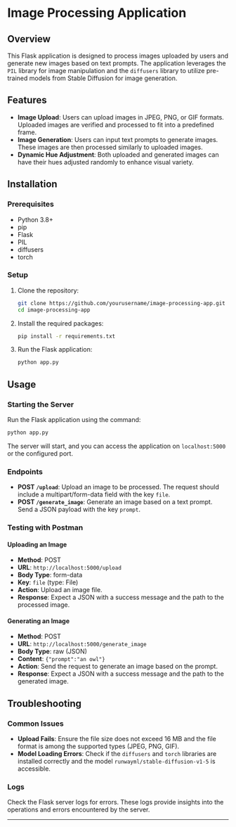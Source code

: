 

# Image Processing Application

## Overview
This Flask application is designed to process images uploaded by users and generate new images based on text prompts. The application leverages the `PIL` library for image manipulation and the `diffusers` library to utilize pre-trained models from Stable Diffusion for image generation.

## Features
- **Image Upload**: Users can upload images in JPEG, PNG, or GIF formats. Uploaded images are verified and processed to fit into a predefined frame.
- **Image Generation**: Users can input text prompts to generate images. These images are then processed similarly to uploaded images.
- **Dynamic Hue Adjustment**: Both uploaded and generated images can have their hues adjusted randomly to enhance visual variety.

## Installation

### Prerequisites
- Python 3.8+
- pip
- Flask
- PIL
- diffusers
- torch

### Setup
1. Clone the repository:
   ```bash
   git clone https://github.com/yourusername/image-processing-app.git
   cd image-processing-app
   ```

2. Install the required packages:
   ```bash
   pip install -r requirements.txt
   ```

3. Run the Flask application:
   ```bash
   python app.py
   ```

## Usage

### Starting the Server
Run the Flask application using the command:
```bash
python app.py
```
The server will start, and you can access the application on `localhost:5000` or the configured port.

### Endpoints
- **POST `/upload`**: Upload an image to be processed. The request should include a multipart/form-data field with the key `file`.
- **POST `/generate_image`**: Generate an image based on a text prompt. Send a JSON payload with the key `prompt`.

### Testing with Postman
#### Uploading an Image
- **Method**: POST
- **URL**: `http://localhost:5000/upload`
- **Body Type**: form-data
- **Key**: `file` (type: File)
- **Action**: Upload an image file.
- **Response**: Expect a JSON with a success message and the path to the processed image.

#### Generating an Image
- **Method**: POST
- **URL**: `http://localhost:5000/generate_image`
- **Body Type**: raw (JSON)
- **Content**: `{"prompt":"an owl"}`
- **Action**: Send the request to generate an image based on the prompt.
- **Response**: Expect a JSON with a success message and the path to the generated image.

## Troubleshooting

### Common Issues
- **Upload Fails**: Ensure the file size does not exceed 16 MB and the file format is among the supported types (JPEG, PNG, GIF).
- **Model Loading Errors**: Check if the `diffusers` and `torch` libraries are installed correctly and the model `runwayml/stable-diffusion-v1-5` is accessible.

### Logs
Check the Flask server logs for errors. These logs provide insights into the operations and errors encountered by the server.

---
